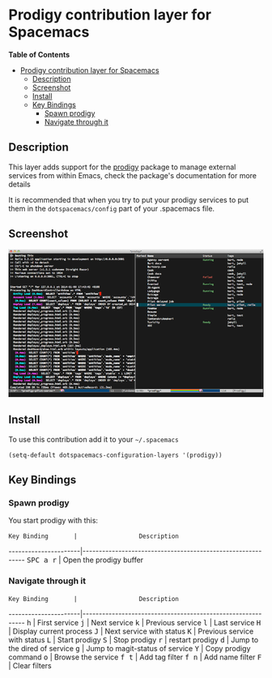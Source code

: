 # Prodigy contribution layer for Spacemacs

<!-- markdown-toc start - Don't edit this section. Run M-x markdown-toc/generate-toc again -->
**Table of Contents**

- [Prodigy contribution layer for Spacemacs](#prodigy-contribution-layer-for-spacemacs)
    - [Description](#description)
    - [Screenshot](#screenshot)
    - [Install](#install)
    - [Key Bindings](#key-bindings)
        - [Spawn prodigy](#spawn-prodigy)
        - [Navigate through it](#navigate-through-it)

<!-- markdown-toc end -->

## Description

This layer adds support for the [prodigy](https://github.com/rejeep/prodigy.el)
package to manage external services from within Emacs, check the package's
documentation for more details

It is recommended that when you try to put your prodigy services to put them in
the `dotspacemacs/config` part of your .spacemacs file.

## Screenshot

![logo_prodigy](img/prodigy.png)

## Install

To use this contribution add it to your `~/.spacemacs`

```elisp
(setq-default dotspacemacs-configuration-layers '(prodigy))
```

## Key Bindings

### Spawn prodigy

You start prodigy with this:

    Key Binding       |                 Description
----------------------|------------------------------------------------------------
<kbd>SPC a r</kbd>    | Open the prodigy buffer

### Navigate through it

    Key Binding       |                 Description
----------------------|------------------------------------------------------------
<kbd>h</kbd>          | First service
<kbd>j</kbd>          | Next service
<kbd>k</kbd>          | Previous service
<kbd>l</kbd>          | Last service
<kbd>H</kbd>          | Display current process
<kbd>J</kbd>          | Next service with status
<kbd>K</kbd>          | Previous service with status
<kbd>L</kbd>          | Start prodigy
<kbd>S</kbd>          | Stop prodigy
<kbd>r</kbd>          | restart prodigy
<kbd>d</kbd>          | Jump to the dired of service
<kbd>g</kbd>          | Jump to magit-status of service
<kbd>Y</kbd>          | Copy prodigy command
<kbd>o</kbd>          | Browse the service
<kbd>f t</kbd>        | Add tag filter
<kbd>f n</kbd>        | Add name filter
<kbd>F</kbd>          | Clear filters

